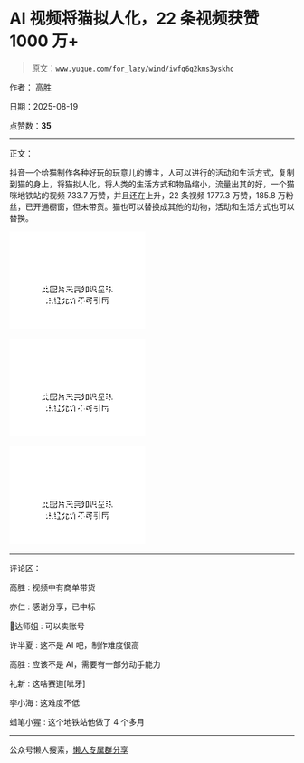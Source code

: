 # AI 视频将猫拟人化，22 条视频获赞 1000 万+

> 原文：[`www.yuque.com/for_lazy/wind/iwfq6q2kms3yskhc`](https://www.yuque.com/for_lazy/wind/iwfq6q2kms3yskhc)

作者： 高胜

日期：2025-08-19

点赞数：**35**

* * *

正文：

抖音一个给猫制作各种好玩的玩意儿的博主，人可以进行的活动和生活方式，复制到猫的身上，将猫拟人化，将人类的生活方式和物品缩小，流量出其的好，一个猫咪地铁站的视频 733.7 万赞，并且还在上升，22 条视频 1777.3 万赞，185.8 万粉丝，已开通橱窗，但未带货。猫也可以替换成其他的动物，活动和生活方式也可以替换。

![](img/ac58172647e35ff15e497f6a44ff4ee7.png "None")

![](img/2021b73f06c2f76ea15188c07b93157b.png "None")

![](img/2aafc384b2b81d4b69accbf69b9afbb5.png "None")

* * *

评论区：

高胜 : 视频中有商单带货

亦仁 : 感谢分享，已中标

🌊达师姐 : 可以卖账号

许半夏 : 这不是 AI 吧，制作难度很高

高胜 : 应该不是 AI，需要有一部分动手能力

礼新 : 这啥赛道[呲牙]

李小海 : 这难度不低

蜡笔小猩 : 这个地铁站他做了 4 个多月

* * *

公众号懒人搜索，[懒人专属群分享](https://lazybook.fun/#/blog/group)